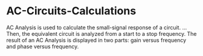 # AC-Circuits-Calculations

AC Analysis is used to calculate the small-signal response of a circuit. ... Then, the equivalent circuit is analyzed from a start to a stop frequency. The result of an AC Analysis is displayed in two parts: gain versus frequency and phase versus frequency.
